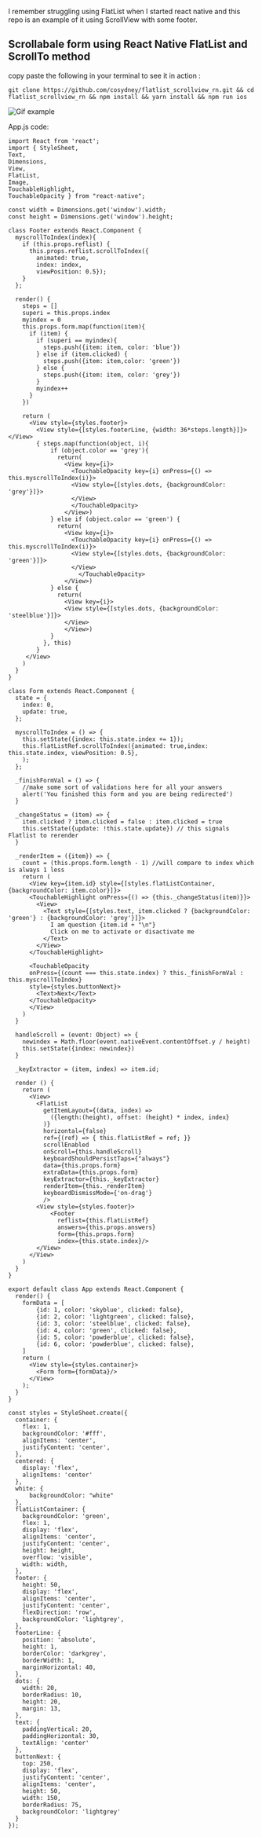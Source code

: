 I remember struggling using FlatList when I started react native and this repo is an example of it using ScrollView with some footer.

## Scrollabale form using React Native FlatList and ScrollTo method

copy paste the following in your terminal to see it in action : 

```git clone https://github.com/cosydney/flatlist_scrollview_rn.git && cd flatlist_scrollview_rn && npm install && yarn install && npm run ios```


![Gif example](https://media.giphy.com/media/xT1R9Np4YztY2EwYq4/giphy.gif)

App.js code:

```
import React from 'react';
import { StyleSheet,
Text,
Dimensions,
View,
FlatList,
Image,
TouchableHighlight,
TouchableOpacity } from "react-native";

const width = Dimensions.get('window').width;
const height = Dimensions.get('window').height;

class Footer extends React.Component {
  myscrollToIndex(index){
    if (this.props.reflist) {
      this.props.reflist.scrollToIndex({
        animated: true,
        index: index,
        viewPosition: 0.5});
    }
  };

  render() {
    steps = []
    superi = this.props.index
    myindex = 0
    this.props.form.map(function(item){
      if (item) {
        if (superi == myindex){
          steps.push({item: item, color: 'blue'})
        } else if (item.clicked) {
          steps.push({item: item,color: 'green'})
        } else {
          steps.push({item: item, color: 'grey'})
        }
        myindex++
      }
    })

    return (
      <View style={styles.footer}>
        <View style={[styles.footerLine, {width: 36*steps.length}]}></View>
        { steps.map(function(object, i){
            if (object.color == 'grey'){
              return(
                <View key={i}>
                  <TouchableOpacity key={i} onPress={() => this.myscrollToIndex(i)}>
                  <View style={[styles.dots, {backgroundColor: 'grey'}]}>
                  </View>
                  </TouchableOpacity>
                </View>)
            } else if (object.color == 'green') {
              return(
                <View key={i}>
                  <TouchableOpacity key={i} onPress={() => this.myscrollToIndex(i)}>
                  <View style={[styles.dots, {backgroundColor: 'green'}]}>
                  </View>
                    </TouchableOpacity>
                </View>)
            } else {
              return(
                <View key={i}>
                <View style={[styles.dots, {backgroundColor: 'steelblue'}]}>
                </View>
                </View>)
            }
          }, this)
        }
     </View>
    )
  }
}

class Form extends React.Component {
  state = {
    index: 0,
    update: true,
  };

  myscrollToIndex = () => {
    this.setState({index: this.state.index += 1});
    this.flatListRef.scrollToIndex({animated: true,index: this.state.index, viewPosition: 0.5},
    );
  };

  _finishFormVal = () => {
    //make some sort of validations here for all your answers
    alert('You finished this form and you are being redirected')
  }

  _changeStatus = (item) => {
    item.clicked ? item.clicked = false : item.clicked = true
    this.setState({update: !this.state.update}) // this signals Flatlist to rerender
  }

  _renderItem = ({item}) => {
    count = (this.props.form.length - 1) //will compare to index which is always 1 less
    return (
      <View key={item.id} style={[styles.flatListContainer, {backgroundColor: item.color}]}>
      <TouchableHighlight onPress={() => {this._changeStatus(item)}}>
        <View>
          <Text style={[styles.text, item.clicked ? {backgroundColor: 'green'} : {backgroundColor: 'grey'}]}>
            I am question {item.id + "\n"}
            Click on me to activate or disactivate me
          </Text>
        </View>
      </TouchableHighlight>

      <TouchableOpacity
      onPress={(count === this.state.index) ? this._finishFormVal : this.myscrollToIndex}
      style={styles.buttonNext}>
        <Text>Next</Text>
      </TouchableOpacity>
      </View>
    )
  }

  handleScroll = (event: Object) => {
    newindex = Math.floor(event.nativeEvent.contentOffset.y / height)
    this.setState({index: newindex})
  }

  _keyExtractor = (item, index) => item.id;

  render () {
    return (
      <View>
        <FlatList
          getItemLayout={(data, index) =>
            ({length:(height), offset: (height) * index, index}
          )}
          horizontal={false}
          ref={(ref) => { this.flatListRef = ref; }}
          scrollEnabled
          onScroll={this.handleScroll}
          keyboardShouldPersistTaps={"always"}
          data={this.props.form}
          extraData={this.props.form}
          keyExtractor={this._keyExtractor}
          renderItem={this._renderItem}
          keyboardDismissMode={'on-drag'}
          />
        <View style={styles.footer}>
            <Footer
              reflist={this.flatListRef}
              answers={this.props.answers}
              form={this.props.form}
              index={this.state.index}/>
        </View>
      </View>
    )
  }
}

export default class App extends React.Component {
  render() {
    formData = [
        {id: 1, color: 'skyblue', clicked: false},
        {id: 2, color: 'lightgreen', clicked: false},
        {id: 3, color: 'steelblue', clicked: false},
        {id: 4, color: 'green', clicked: false},
        {id: 5, color: 'powderblue', clicked: false},
        {id: 6, color: 'powderblue', clicked: false},
    ]
    return (
      <View style={styles.container}>
        <Form form={formData}/>
      </View>
    );
  }
}

const styles = StyleSheet.create({
  container: {
    flex: 1,
    backgroundColor: '#fff',
    alignItems: 'center',
    justifyContent: 'center',
  },
  centered: {
    display: 'flex',
    alignItems: 'center'
  },
  white: {
      backgroundColor: "white"
  },
  flatListContainer: {
    backgroundColor: 'green',
    flex: 1,
    display: 'flex',
    alignItems: 'center',
    justifyContent: 'center',
    height: height,
    overflow: 'visible',
    width: width,
  },
  footer: {
    height: 50,
    display: 'flex',
    alignItems: 'center',
    justifyContent: 'center',
    flexDirection: 'row',
    backgroundColor: 'lightgrey',
  },
  footerLine: {
    position: 'absolute',
    height: 1,
    borderColor: 'darkgrey',
    borderWidth: 1,
    marginHorizontal: 40,
  },
  dots: {
    width: 20,
    borderRadius: 10,
    height: 20,
    margin: 13,
  },
  text: {
    paddingVertical: 20,
    paddingHorizontal: 30,
    textAlign: 'center'
  },
  buttonNext: {
    top: 250,
    display: 'flex',
    justifyContent: 'center',
    alignItems: 'center',
    height: 50,
    width: 150,
    borderRadius: 75,
    backgroundColor: 'lightgrey'
  }
});

```
